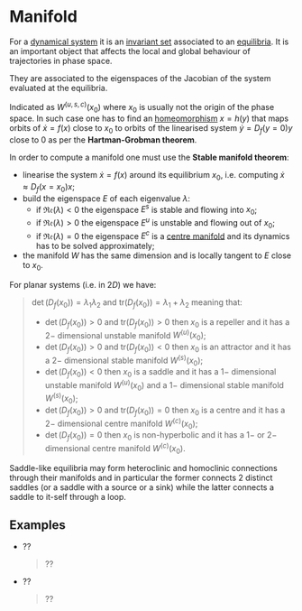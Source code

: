 # Manifold
For a [dynamical system](DynamicalSystem.md) it is an [invariant set](InvariantSet.md) associated to an [equilibria](Equilibrium.md). It is an important object that affects the local and global behaviour of trajectories in phase space.

They are associated to the eigenspaces of the Jacobian of the system evaluated at the equilibria.

Indicated as $W^{(u,s,c)}(x_0)$ where $x_0$ is usually not the origin of the phase space.
In such case one has to find an [homeomorphism](Homeomorphism.md) $x = h(y)$ that maps orbits of $\dot{x}=f(x)$ close to $x_0$ to orbits of the linearised system $\dot{y}=D_{f}(y=0)y$ close to $0$ as per the __Hartman-Grobman theorem__.

In order to compute a manifold one must use the __Stable manifold theorem__:
- linearise the system $\dot{x}=f(x)$ around its equilibrium $x_0$, i.e. computing $\dot{x}\approx D_{f}(x=x_0)x$;
- build the eigenspace $E$ of each eigenvalue $\lambda$:
  - if $\mathfrak{Re}(\lambda)<0$ the eigenspace $E^s$ is stable and flowing into $x_0$;
  - if $\mathfrak{Re}(\lambda)>0$ the eigenspace $E^u$ is unstable and flowing out of $x_0$;
  - if $\mathfrak{Re}(\lambda)=0$ the eigenspace $E^c$ is a [centre manifold](CentreManifold.md) and its dynamics has to be solved approximately; 
- the manifold $W$ has the same dimension and is locally tangent to $E$ close to $x_0$.

For planar systems (i.e. in $2D$) we have: 
  > $\det(D_f(x_0))=\lambda_1\lambda_2$  and $\text{tr}(D_f(x_0))=\lambda_1+\lambda_2$  meaning that:
  >   - $\det(D_f(x_0))>0$ and $\text{tr}(D_f(x_0))>0$ then $x_0$ is a repeller and it has a $2-$ dimensional unstable manifold $W^{(u)}(x_0)$;
  >   - $\det(D_f(x_0))>0$ and $\text{tr}(D_f(x_0))<0$ then $x_0$ is an attractor and it has a $2-$ dimensional stable manifold $W^{(s)}(x_0)$;
  >   - $\det(D_f(x_0))<0$ then $x_0$ is a saddle and it has a $1-$ dimensional unstable manifold $W^{(u)}(x_0)$ and a $1-$ dimensional stable manifold $W^{(s)}(x_0)$;
  >   - $\det(D_f(x_0))>0$ and $\text{tr}(D_f(x_0))=0$ then $x_0$ is a centre and it has a $2-$ dimensional centre manifold $W^{(c)}(x_0)$;
  >   - $\det(D_f(x_0))=0$ then $x_0$ is non-hyperbolic and it has a $1-$ or $2-$ dimensional centre manifold $W^{(c)}(x_0)$.

Saddle-like equilibria may form heteroclinic and homoclinic connections through their manifolds and in particular the former connects $2$ distinct saddles (or a saddle with a source or a sink) while the latter connects a saddle to it-self through a loop. 

## Examples
* ??
  > ??

* ??
  > ??
